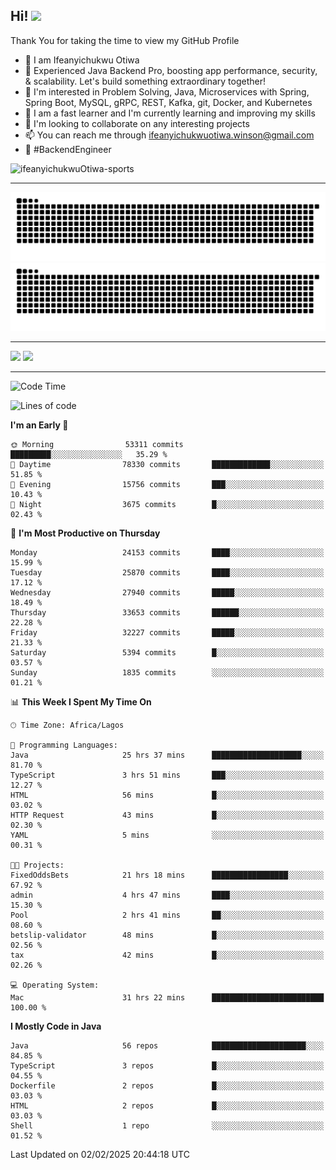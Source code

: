 <!-- BLOG-POST-LIST:START --><!-- BLOG-POST-LIST:END -->

## Hi! <img src="https://media.giphy.com/media/hvRJCLFzcasrR4ia7z/giphy.gif" width="4%"> 

Thank You for taking the time to view my GitHub Profile

- 👋 I am Ifeanyichukwu Otiwa
- 🚀 Experienced Java Backend Pro, boosting app performance, security, & scalability. Let's build something extraordinary together!
- 👀 I'm interested in Problem Solving, Java, Microservices with Spring, Spring Boot, MySQL, gRPC, REST, Kafka, git, Docker, and Kubernetes
- 🌱 I am a fast learner and I'm currently learning and improving my skills
- 💞️ I'm looking to collaborate on any interesting projects
- 📫 You can reach me through ifeanyichukwuotiwa.winson@gmail.com
- 🚀 #BackendEngineer

<p align="left" marginTop="10px"> <img src="https://komarev.com/ghpvc/?username=ifeanyichukwuOtiwa-sports&label=Profile%20views&color=0e75b6&style=for-the-badge" alt="ifeanyichukwuOtiwa-sports" /> </p>

***

<!--🐍📈SNAKEGRAPH / 🌐WEBSITE: https://github.com/Platane/snk -->
![github contribution grid snake animation](https://raw.githubusercontent.com/ifeanyichukwuOtiwa-sports/ifeanyichukwuOtiwa-sports/output/github-contribution-grid-snake-dark.svg#gh-dark-mode-only)![github contribution grid snake animation](https://raw.githubusercontent.com/ifeanyichukwuOtiwa-sports/ifeanyichukwuOtiwa-sports/output/github-contribution-grid-snake.svg#gh-light-mode-only)

***

<p float="left">
  <img float="left" src="https://github-readme-stats.vercel.app/api?username=ifeanyichukwuOtiwa-sports&count_private=true&include_all_commits=true&theme=react&show_icons=true" />
  <img float="right" src="https://github-readme-stats.vercel.app/api/top-langs/?username=ifeanyichukwuOtiwa-sports&layout=compact&show_icons=true&theme=react" /> 
</p>

***



<!--START_SECTION:waka-->
![Code Time](http://img.shields.io/badge/Code%20Time-3%2C417%20hrs%2051%20mins-blue)

![Lines of code](https://img.shields.io/badge/From%20Hello%20World%20I%27ve%20Written-37.7%20million%20lines%20of%20code-blue)

**I'm an Early 🐤** 

```text
🌞 Morning                53311 commits       █████████░░░░░░░░░░░░░░░░   35.29 % 
🌆 Daytime                78330 commits       █████████████░░░░░░░░░░░░   51.85 % 
🌃 Evening                15756 commits       ███░░░░░░░░░░░░░░░░░░░░░░   10.43 % 
🌙 Night                  3675 commits        █░░░░░░░░░░░░░░░░░░░░░░░░   02.43 % 
```
📅 **I'm Most Productive on Thursday** 

```text
Monday                   24153 commits       ████░░░░░░░░░░░░░░░░░░░░░   15.99 % 
Tuesday                  25870 commits       ████░░░░░░░░░░░░░░░░░░░░░   17.12 % 
Wednesday                27940 commits       █████░░░░░░░░░░░░░░░░░░░░   18.49 % 
Thursday                 33653 commits       ██████░░░░░░░░░░░░░░░░░░░   22.28 % 
Friday                   32227 commits       █████░░░░░░░░░░░░░░░░░░░░   21.33 % 
Saturday                 5394 commits        █░░░░░░░░░░░░░░░░░░░░░░░░   03.57 % 
Sunday                   1835 commits        ░░░░░░░░░░░░░░░░░░░░░░░░░   01.21 % 
```


📊 **This Week I Spent My Time On** 

```text
🕑︎ Time Zone: Africa/Lagos

💬 Programming Languages: 
Java                     25 hrs 37 mins      ████████████████████░░░░░   81.70 % 
TypeScript               3 hrs 51 mins       ███░░░░░░░░░░░░░░░░░░░░░░   12.27 % 
HTML                     56 mins             █░░░░░░░░░░░░░░░░░░░░░░░░   03.02 % 
HTTP Request             43 mins             █░░░░░░░░░░░░░░░░░░░░░░░░   02.30 % 
YAML                     5 mins              ░░░░░░░░░░░░░░░░░░░░░░░░░   00.31 % 

🐱‍💻 Projects: 
FixedOddsBets            21 hrs 18 mins      █████████████████░░░░░░░░   67.92 % 
admin                    4 hrs 47 mins       ████░░░░░░░░░░░░░░░░░░░░░   15.30 % 
Pool                     2 hrs 41 mins       ██░░░░░░░░░░░░░░░░░░░░░░░   08.60 % 
betslip-validator        48 mins             █░░░░░░░░░░░░░░░░░░░░░░░░   02.56 % 
tax                      42 mins             █░░░░░░░░░░░░░░░░░░░░░░░░   02.26 % 

💻 Operating System: 
Mac                      31 hrs 22 mins      █████████████████████████   100.00 % 
```

**I Mostly Code in Java** 

```text
Java                     56 repos            █████████████████████░░░░   84.85 % 
TypeScript               3 repos             █░░░░░░░░░░░░░░░░░░░░░░░░   04.55 % 
Dockerfile               2 repos             █░░░░░░░░░░░░░░░░░░░░░░░░   03.03 % 
HTML                     2 repos             █░░░░░░░░░░░░░░░░░░░░░░░░   03.03 % 
Shell                    1 repo              ░░░░░░░░░░░░░░░░░░░░░░░░░   01.52 % 
```




 Last Updated on 02/02/2025 20:44:18 UTC
<!--END_SECTION:waka-->

<!--
<p align="center">
![trophy](https://github-profile-trophy.vercel.app/?username=ifeanyichukwuOtiwa-sports&theme=onedark) (https://github.com/ryo-ma/github-profile-trophy)
</p>
-->

<!---
ifeanyi-otiwa/ifeanyi-otiwa is a ✨ special ✨ repository because its `README.md` (this file) appears on your GitHub profile.
You can click the Preview link to take a look at your changes.
--->
